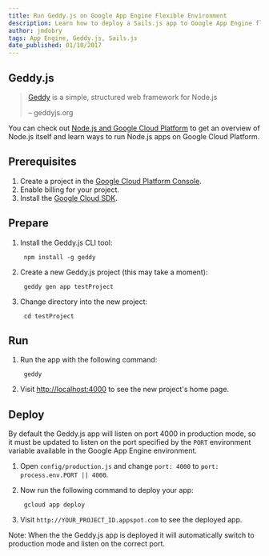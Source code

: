 ```yaml
---
title: Run Geddy.js on Google App Engine Flexible Environment
description: Learn how to deploy a Sails.js app to Google App Engine flexible environment.
author: jmdobry
tags: App Engine, Geddy.js, Sails.js
date_published: 01/10/2017
---
```

## Geddy.js

> [Geddy][geddy] is a simple, structured web framework for Node.js
>
> – geddyjs.org

You can check out [Node.js and Google Cloud Platform][nodejs-gcp] to get an
overview of Node.js itself and learn ways to run Node.js apps on Google Cloud
Platform.

## Prerequisites

1. Create a project in the [Google Cloud Platform Console](https://console.cloud.google.com/).
1. Enable billing for your project.
1. Install the [Google Cloud SDK](https://cloud.google.com/sdk/).

## Prepare

1. Install the Geddy.js CLI tool:

        npm install -g geddy

1. Create a new Geddy.js project (this may take a moment):

        geddy gen app testProject

1. Change directory into the new project:

        cd testProject

## Run

1. Run the app with the following command:

        geddy

1. Visit [http://localhost:4000](http://localhost:4000) to see the new project's
home page.

## Deploy

By default the Geddy.js app will listen on port 4000 in production mode, so it
must be updated to listen on the port specified by the `PORT` environment
variable available in the Google App Engine environment.

1. Open `config/production.js` and change `port: 4000` to `port: process.env.PORT || 4000`.

1. Now run the following command to deploy your app:

        gcloud app deploy

1. Visit `http://YOUR_PROJECT_ID.appspot.com` to see the deployed app.

Note: When the the Geddy.js app is deployed it will automatically switch to
production mode and listen on the correct port.

[geddy]: http://geddyjs.org/
[nodejs-gcp]: running-nodejs-on-google-cloud
